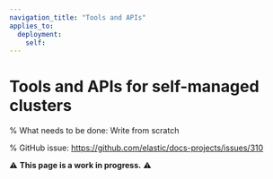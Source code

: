 ```yaml
---
navigation_title: "Tools and APIs"
applies_to:
  deployment:
    self:
---
```

# Tools and APIs for self-managed clusters

% What needs to be done: Write from scratch

% GitHub issue: https://github.com/elastic/docs-projects/issues/310

⚠️ **This page is a work in progress.** ⚠️